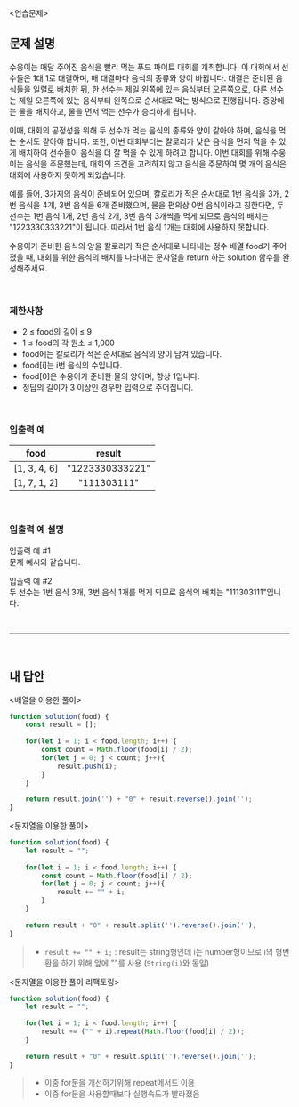 <연습문제>

## 문제 설명
수웅이는 매달 주어진 음식을 빨리 먹는 푸드 파이트 대회를 개최합니다. 이 대회에서 선수들은 1대 1로 대결하며, 매 대결마다 음식의 종류와 양이 바뀝니다. 대결은 준비된 음식들을 일렬로 배치한 뒤, 한 선수는 제일 왼쪽에 있는 음식부터 오른쪽으로, 다른 선수는 제일 오른쪽에 있는 음식부터 왼쪽으로 순서대로 먹는 방식으로 진행됩니다. 중앙에는 물을 배치하고, 물을 먼저 먹는 선수가 승리하게 됩니다.

이때, 대회의 공정성을 위해 두 선수가 먹는 음식의 종류와 양이 같아야 하며, 음식을 먹는 순서도 같아야 합니다. 또한, 이번 대회부터는 칼로리가 낮은 음식을 먼저 먹을 수 있게 배치하여 선수들이 음식을 더 잘 먹을 수 있게 하려고 합니다. 이번 대회를 위해 수웅이는 음식을 주문했는데, 대회의 조건을 고려하지 않고 음식을 주문하여 몇 개의 음식은 대회에 사용하지 못하게 되었습니다.

예를 들어, 3가지의 음식이 준비되어 있으며, 칼로리가 적은 순서대로 1번 음식을 3개, 2번 음식을 4개, 3번 음식을 6개 준비했으며, 물을 편의상 0번 음식이라고 칭한다면, 두 선수는 1번 음식 1개, 2번 음식 2개, 3번 음식 3개씩을 먹게 되므로 음식의 배치는 "1223330333221"이 됩니다. 따라서 1번 음식 1개는 대회에 사용하지 못합니다.

수웅이가 준비한 음식의 양을 칼로리가 적은 순서대로 나타내는 정수 배열 food가 주어졌을 때, 대회를 위한 음식의 배치를 나타내는 문자열을 return 하는 solution 함수를 완성해주세요.

<br>

### 제한사항
* 2 ≤ food의 길이 ≤ 9
* 1 ≤ food의 각 원소 ≤ 1,000
* food에는 칼로리가 적은 순서대로 음식의 양이 담겨 있습니다.
* food[i]는 i번 음식의 수입니다.
* food[0]은 수웅이가 준비한 물의 양이며, 항상 1입니다.
* 정답의 길이가 3 이상인 경우만 입력으로 주어집니다.

<br>

### 입출력 예
|food|result|
|:---:|:---:|
|[1, 3, 4, 6]|"1223330333221"|
|[1, 7, 1, 2]|"111303111"|

<br>

### 입출력 예 설명
입출력 예 #1   
문제 예시와 같습니다.

입출력 예 #2   
두 선수는 1번 음식 3개, 3번 음식 1개를 먹게 되므로 음식의 배치는 "111303111"입니다.

<br>

---

<br>

## 내 답안
<배열을 이용한 풀이>
```JavaScript
function solution(food) {
    const result = [];
    
    for(let i = 1; i < food.length; i++) {
        const count = Math.floor(food[i] / 2);
        for(let j = 0; j < count; j++){
            result.push(i);
        }
    }
    
    return result.join('') + "0" + result.reverse().join('');
}
```

<문자열을 이용한 풀이>
```JavaScript
function solution(food) {
    let result = "";
    
    for(let i = 1; i < food.length; i++) {
        const count = Math.floor(food[i] / 2);
        for(let j = 0; j < count; j++){
            result += "" + i;
        }
    }
    
    return result + "0" + result.split('').reverse().join('');
}
```
> * `result += "" + i;` : result는 string형인데 i는 number형이므로 i의 형변환을 하기 위해 앞에 ""를 사용 (`String(i)`와 동일)

<문자열을 이용한 풀이 리팩토링>
```JavaScript
function solution(food) {
    let result = "";
    
    for(let i = 1; i < food.length; i++) {
        result += ("" + i).repeat(Math.floor(food[i] / 2));
    }
    
    return result + "0" + result.split('').reverse().join('');
}
```
> * 이중 for문을 개선하기위해 repeat메서드 이용
> * 이중 for문을 사용할때보다 실행속도가 빨라졌음